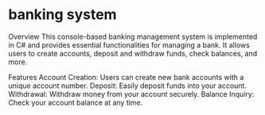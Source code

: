# banking system


Overview
This console-based banking management system is implemented in C# and provides essential functionalities for managing a bank. It allows users to create accounts, deposit and withdraw funds, check balances, and more.

Features
Account Creation: Users can create new bank accounts with a unique account number.
Deposit: Easily deposit funds into your account.
Withdrawal: Withdraw money from your account securely.
Balance Inquiry: Check your account balance at any time.

